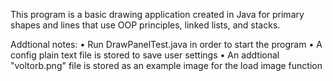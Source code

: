 This program is a basic drawing application created in Java for primary 
shapes and lines that use OOP principles, linked lists, and stacks. 

Addtional notes:
• Run DrawPanelTest.java in order to start the program
• A config plain text file is stored to save user settings
• An addtional "voltorb.png" file is stored as an example image for the load image function  


